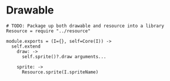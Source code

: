 Drawable
========

    # TODO: Package up both drawable and resource into a library
    Resource = require "../resource"

    module.exports = (I={}, self=Core(I)) ->
      self.extend
        draw: ->
          self.sprite()?.draw arguments...

        sprite: ->
          Resource.sprite(I.spriteName)
